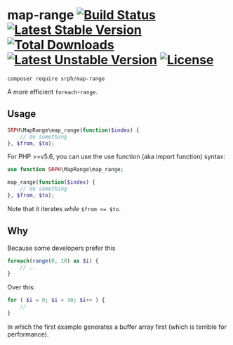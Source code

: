 # map-range [![Build Status](https://img.shields.io/travis/srph/map-range.svg?style=flat-square)](https://travis-ci.org/srph/map-range?branch=master) [![Latest Stable Version](https://poser.pugx.org/srph/map-range/v/stable)](https://packagist.org/packages/srph/map-range) [![Total Downloads](https://poser.pugx.org/srph/map-range/downloads)](https://packagist.org/packages/srph/map-range) [![Latest Unstable Version](https://poser.pugx.org/srph/map-range/v/unstable)](https://packagist.org/packages/srph/map-range) [![License](https://poser.pugx.org/srph/map-range/license)](https://packagist.org/packages/srph/map-range)
```
composer require srph/map-range
```
A more efficient `foreach`-`range`.

## Usage

```php
SRPH\MapRange\map_range(function($index) {
	// do something
}, $from, $to);
```

For PHP >=v5.6, you can use the use function (aka import function) syntax:

```php
use function SRPH\MapRange\map_range;

map_range(function($index) {
	// do something
}, $from, $to);
```

Note that it iterates *while* `$from <= $to`.

## Why
Because some developers prefer this
```php
foreach(range(0, 10) as $i) {
	// ..
} 
```

Over this:
```php
for ( $i = 0; $i < 10; $i++ ) {
	//
}
```

In which the first example generates a buffer array first (which is terrible for performance).
